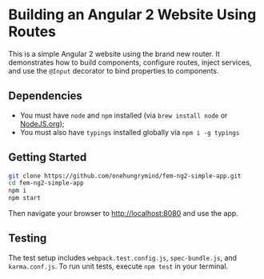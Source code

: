 # Building an Angular 2 Website Using Routes
This is a simple Angular 2 website using the brand new router. It demonstrates how to build components, configure routes, inject services, and use the `@Input` decorator to bind properties to components.

## Dependencies
- You must have `node` and `npm` installed (via `brew install node` or [NodeJS.org](https://nodejs.org/en/));
- You must also have `typings` installed globally via `npm i -g typings`

## Getting Started

```bash
git clone https://github.com/onehungrymind/fem-ng2-simple-app.git
cd fem-ng2-simple-app
npm i
npm start
```

Then navigate your browser to [http://localhost:8080](http://localhost:8080) and use the app.

## Testing
The test setup includes `webpack.test.config.js`, `spec-bundle.js`, and `karma.conf.js`. To run unit tests, execute `npm test` in your terminal.
